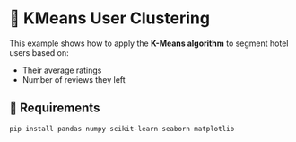# 🤖 KMeans User Clustering

This example shows how to apply the **K-Means algorithm** to segment hotel users based on:

- Their average ratings
- Number of reviews they left

## 📌 Requirements

```bash
pip install pandas numpy scikit-learn seaborn matplotlib
